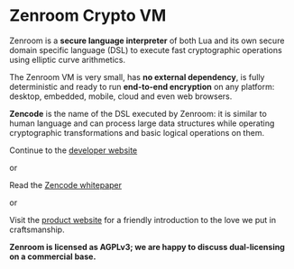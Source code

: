 # Zenroom Crypto VM

Zenroom is a **secure language interpreter** of both Lua and its own
secure domain specific language (DSL) to execute fast cryptographic
operations using elliptic curve arithmetics.

The Zenroom VM is very small, has **no external dependency**, is fully
deterministic and ready to run **end-to-end encryption** on any platform:
desktop, embedded, mobile, cloud and even web browsers.

**Zencode** is the name of the DSL executed by Zenroom: it is similar
to human language and can process large data structures while
operating cryptographic transformations and basic logical operations
on them.

Continue to the [developer website](https://dev.zenroom.org/)

or

Read the [Zencode whitepaper](https://files.dyne.org/zenroom/Zenroom_Whitepaper.pdf)

or

Visit the [product website](http://zenroom.org/) for a friendly
introduction to the love we put in craftsmanship.

**Zenroom is licensed as AGPLv3; we are happy to discuss dual-licensing on a commercial base.**
